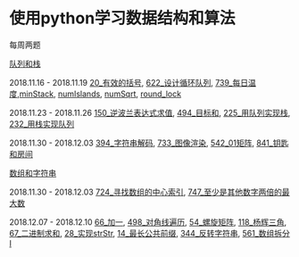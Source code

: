 # 使用python学习数据结构和算法

每周两题

[队列和栈](队列和栈) 

2018.11.16 - 2018.11.19 [20_有效的括号](队列和栈/20_有效的括号.ipynb),  [622_设计循环队列](队列和栈/622_设计循环队列.ipynb), [739_每日温度](队列和栈/739_每日温度.ipynb),[minStack](队列和栈/minStack.py), [numIslands](队列和栈/numIslands.py), [numSqrt](队列和栈/numSqrt.py), [round_lock](队列和栈/round_lock.py)

2018.11.23 - 2018.11.26  [150_逆波兰表达式求值](队列和栈/150_逆波兰表达式求值.ipynb),  [494_目标和](队列和栈/494_目标和.ipynb), [225_用队列实现栈](队列和栈/225_用队列实现栈.ipynb), [232_用栈实现队列](队列和栈/232_用栈实现队列.ipynb)

2018.11.30 - 2018.12.03 [394_字符串解码](队列和栈/394_字符串解码.ipynb), [733_图像渲染](队列和栈/733_图像渲染.ipynb), [542_01矩阵](队列和栈/542_01矩阵.ipynb), [841_钥匙和房间](队列和栈/841_钥匙和房间.ipynb)

[数组和字符串](数组和字符串) 

2018.11.30 - 2018.12.03 [724_寻找数组的中心索引](数组和字符串/724_寻找数组的中心索引.ipynb), [747_至少是其他数字两倍的最大数](数组和字符串/747_至少是其他数字两倍的最大数.ipynb)

2018.12.07 - 2018.12.10 [66_加一](数组和字符串/66_加一.ipynb), [498_对角线遍历](数组和字符串/498_对角线遍历.ipynb), [54_螺旋矩阵](数组和字符串/54_螺旋矩阵.ipynb), [118_杨辉三角](数组和字符串/118_杨辉三角.ipynb), [67_二进制求和](数组和字符串/67_二进制求和.ipynb), [28_实现strStr](数组和字符串/28_实现strStr.ipynb), [14_最长公共前缀](数组和字符串/14_最长公共前缀.ipynb), [344_反转字符串](数组和字符串/344_反转字符串.ipynb), [561_数组拆分 I](数组和字符串/561_数组拆分_I.ipynb)
